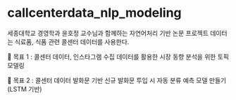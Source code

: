 # callcenterdata_nlp_modeling
세종대학교 경영학과 윤호정 교수님과 함께하는 자연어처리 기반 논문 프로젝트
데이터는 식료품, 식품 관련 콜센터 데이터를 사용한다.

🥅 목표 1 : 콜센터 데이터, 인스타그램 수집 데이터를 활용한 시장 동향 분석을 위한 토픽 모델링

🥅 목표 2 : 콜센터 데이터 발화문 기반 신규 발화문 투입 시 자동 분류 예측 모델 만들기(LSTM 기반)
